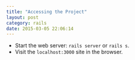 ```yaml
---
title: "Accessing the Project" 
layout: post
category: rails
date: 2015-03-05 22:06:14 
---
```


- Start the web server: `rails server` or `rails s`.
- Visit the `localhost:3000` site in the browser.